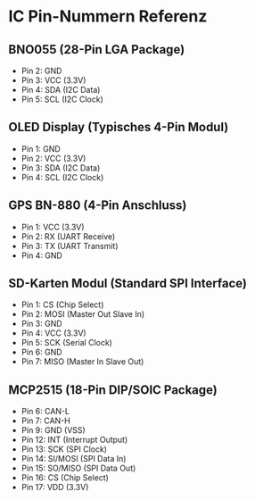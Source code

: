 # IC Pin-Nummern Referenz

## BNO055 (28-Pin LGA Package)
- Pin 2: GND
- Pin 3: VCC (3.3V)
- Pin 4: SDA (I2C Data)
- Pin 5: SCL (I2C Clock)

## OLED Display (Typisches 4-Pin Modul)
- Pin 1: GND
- Pin 2: VCC (3.3V)
- Pin 3: SDA (I2C Data)
- Pin 4: SCL (I2C Clock)

## GPS BN-880 (4-Pin Anschluss)
- Pin 1: VCC (3.3V)
- Pin 2: RX (UART Receive)
- Pin 3: TX (UART Transmit)
- Pin 4: GND

## SD-Karten Modul (Standard SPI Interface)
- Pin 1: CS (Chip Select)
- Pin 2: MOSI (Master Out Slave In)
- Pin 3: GND
- Pin 4: VCC (3.3V)
- Pin 5: SCK (Serial Clock)
- Pin 6: GND
- Pin 7: MISO (Master In Slave Out)

## MCP2515 (18-Pin DIP/SOIC Package)
- Pin 6: CAN-L
- Pin 7: CAN-H
- Pin 9: GND (VSS)
- Pin 12: INT (Interrupt Output)
- Pin 13: SCK (SPI Clock)
- Pin 14: SI/MOSI (SPI Data In)
- Pin 15: SO/MISO (SPI Data Out)
- Pin 16: CS (Chip Select)
- Pin 17: VDD (3.3V)